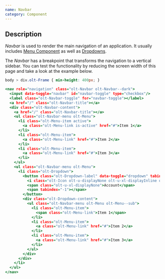 ```yaml
---
name: Navbar
category: Component
---
```


## Description

*Navbar* is used to render the main navigation of an application. It usually
includes [Menu Component](/#menu) as well as [Dropdowns](/#dropdown).

The *Navbar* has a breakpoint that transforms the navigation to a vertical
sidebar. You can test the functionality by reducing the screen width of this
page and take a look at the example below.

```navbar.css hidden
body > div.olt-Frame { min-height: 400px; }
```

```navbar.html
<nav role="navigation" class="olt-Navbar olt-Navbar--dark">
  <input data-toggle="navbar" id="navbar-toggle" type="checkbox"/>
  <label class="olt-Navbar-toggle" for="navbar-toggle"></label>
  <a href="/" class="olt-Navbar-title"></a>
  <div class="olt-Navbar-content">
    <a href="/" class="olt-Navbar-title"></a>
    <ul class="olt-Navbar-menu olt-Menu">
      <li class="olt-Menu-item active">
        <a class="olt-Menu-link is-active" href="#">Item 1</a>
      </li>
      <li class="olt-Menu-item">
        <a class="olt-Menu-link" href="#">Item 2</a>
      </li>
      <li class="olt-Menu-item">
        <a class="olt-Menu-link" href="#">Item 3</a>
      </li>
    </ul>
    <ul class="olt-Navbar-menu olt-Menu">
      <li class="olt-Dropdown">
        <button class="olt-Dropdown-label" data-toggle="dropdown" tabindex="1" >
          <i class="olt-Icon olt-u-displayNone olt-u-xl-displayInline olt-Icon-user-default"></i>
          <span class="olt-u-xl-displayNone">Account</span>
          <span tabindex="-1"></span>
        </button>
        <div class="olt-Dropdown-content">
          <ul class="olt-Navbar-menu olt-Menu olt-Menu--sub">
            <li class="olt-Menu-item">
              <span class="olt-Menu-link">Item 1</span>
            </li>
            <li class="olt-Menu-item">
              <a class="olt-Menu-link" href="#">Item 2</a>
            </li>
            <li class="olt-Menu-item">
              <a class="olt-Menu-link" href="#">Item 3</a>
            </li>
          </ul>
        </div>
      </div>
    </li>
  </ul>
</nav>
```
